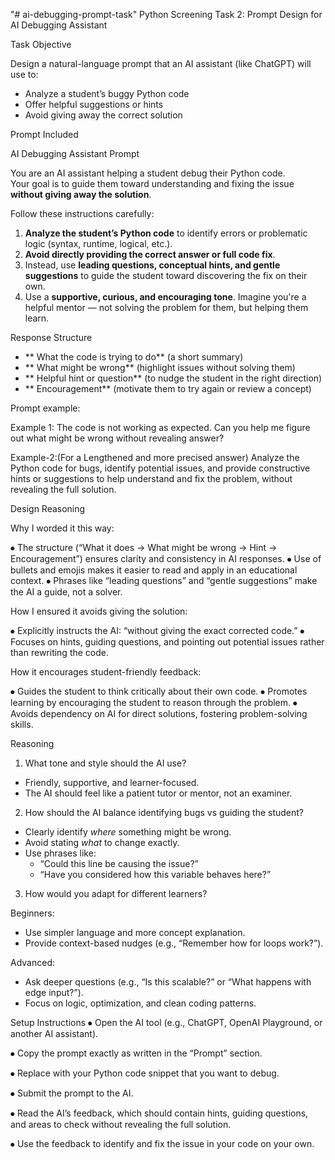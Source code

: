 "# ai-debugging-prompt-task" 
Python Screening Task 2: Prompt Design for AI Debugging Assistant

Task Objective

Design a natural-language prompt that an AI assistant (like ChatGPT) will use to:

- Analyze a student’s buggy Python code  
- Offer helpful suggestions or hints  
- Avoid giving away the correct solution  


Prompt Included

AI Debugging Assistant Prompt

You are an AI assistant helping a student debug their Python code.  
Your goal is to guide them toward understanding and fixing the issue **without giving away the solution**.

Follow these instructions carefully:

1. **Analyze the student’s Python code** to identify errors or problematic logic (syntax, runtime, logical, etc.).  
2. **Avoid directly providing the correct answer or full code fix**.  
3. Instead, use **leading questions, conceptual hints, and gentle suggestions** to guide the student toward discovering the fix on their own.  
4. Use a **supportive, curious, and encouraging tone**. Imagine you're a helpful mentor — not solving the problem for them, but helping them learn.

Response Structure

- ** What the code is trying to do** (a short summary)  
- ** What might be wrong** (highlight issues without solving them)  
- ** Helpful hint or question** (to nudge the student in the right direction)  
- ** Encouragement** (motivate them to try again or review a concept)


Prompt example:

Example 1:
The code is not working as expected.
Can you help me figure out what might be wrong without revealing answer?

Example-2:(For a Lengthened and more precised answer)
Analyze the Python code for bugs, identify potential issues, 
and provide constructive hints or suggestions to help understand and fix the problem, 
without revealing the full solution.



Design Reasoning

Why I worded it this way:

⦁	The structure (“What it does → What might be wrong → Hint → Encouragement”) ensures clarity and consistency in AI responses.
⦁	Use of bullets and emojis makes it easier to read and apply in an educational context.
⦁	Phrases like “leading questions” and “gentle suggestions” make the AI a guide, not a solver.

How I ensured it avoids giving the solution:

⦁	Explicitly instructs the AI: “without giving the exact corrected code.”
⦁	Focuses on hints, guiding questions, and pointing out potential issues rather than rewriting the code.

How it encourages student-friendly feedback:

⦁	Guides the student to think critically about their own code.
⦁	Promotes learning by encouraging the student to reason through the problem.
⦁	Avoids dependency on AI for direct solutions, fostering problem-solving skills.


 Reasoning
 1.  What tone and style should the AI use?
- Friendly, supportive, and learner-focused.  
- The AI should feel like a patient tutor or mentor, not an examiner.

 2. How should the AI balance identifying bugs vs guiding the student?
- Clearly identify *where* something might be wrong.
- Avoid stating *what* to change exactly.
- Use phrases like:
  - “Could this line be causing the issue?”  
  - “Have you considered how this variable behaves here?”

 3.  How would you adapt for different learners?

Beginners:
- Use simpler language and more concept explanation.
- Provide context-based nudges (e.g., “Remember how for loops work?”).

Advanced:
- Ask deeper questions (e.g., “Is this scalable?” or “What happens with edge input?”).
- Focus on logic, optimization, and clean coding patterns.


Setup Instructions
⦁	Open the AI tool (e.g., ChatGPT, OpenAI Playground, or another AI assistant).

⦁	Copy the prompt exactly as written in the “Prompt” section.

⦁	Replace with your Python code snippet that you want to debug.

⦁	Submit the prompt to the AI.

⦁	Read the AI’s feedback, which should contain hints, guiding questions, and areas to check without revealing the full solution.

⦁	Use the feedback to identify and fix the issue in your code on your own.
